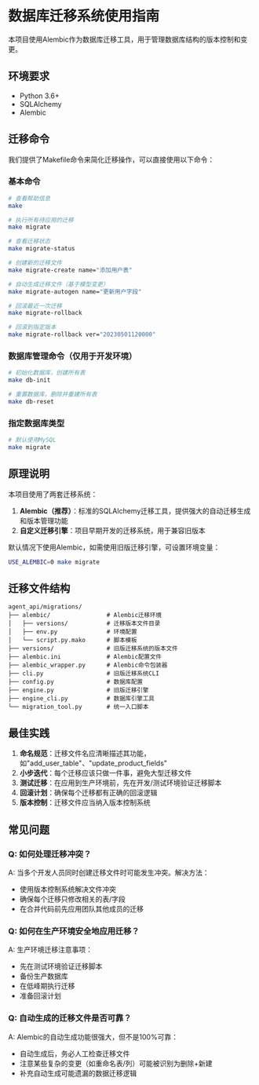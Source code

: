 # 数据库迁移系统使用指南

本项目使用Alembic作为数据库迁移工具，用于管理数据库结构的版本控制和变更。

## 环境要求

- Python 3.6+
- SQLAlchemy
- Alembic

## 迁移命令

我们提供了Makefile命令来简化迁移操作，可以直接使用以下命令：

### 基本命令

```bash
# 查看帮助信息
make

# 执行所有待应用的迁移
make migrate

# 查看迁移状态
make migrate-status

# 创建新的迁移文件
make migrate-create name="添加用户表"

# 自动生成迁移文件（基于模型变更）
make migrate-autogen name="更新用户字段"

# 回滚最近一次迁移
make migrate-rollback

# 回滚到指定版本
make migrate-rollback ver="20230501120000"
```

### 数据库管理命令（仅用于开发环境）

```bash
# 初始化数据库，创建所有表
make db-init

# 重置数据库，删除并重建所有表
make db-reset
```

### 指定数据库类型

```bash
# 默认使用MySQL
make migrate

```

## 原理说明

本项目使用了两套迁移系统：

1. **Alembic（推荐）**：标准的SQLAlchemy迁移工具，提供强大的自动迁移生成和版本管理功能
2. **自定义迁移引擎**：项目早期开发的迁移系统，用于兼容旧版本

默认情况下使用Alembic，如需使用旧版迁移引擎，可设置环境变量：

```bash
USE_ALEMBIC=0 make migrate
```

## 迁移文件结构

```
agent_api/migrations/
├── alembic/                # Alembic迁移环境
│   ├── versions/           # 迁移版本文件目录
│   ├── env.py              # 环境配置
│   └── script.py.mako      # 脚本模板
├── versions/               # 旧版迁移系统的版本文件
├── alembic.ini             # Alembic配置文件
├── alembic_wrapper.py      # Alembic命令包装器
├── cli.py                  # 旧版迁移系统CLI
├── config.py               # 数据库配置
├── engine.py               # 旧版迁移引擎
├── engine_cli.py           # 数据库引擎工具
└── migration_tool.py       # 统一入口脚本
```

## 最佳实践

1. **命名规范**：迁移文件名应清晰描述其功能，如"add_user_table"、"update_product_fields"
2. **小步迭代**：每个迁移应该只做一件事，避免大型迁移文件
3. **测试迁移**：在应用到生产环境前，先在开发/测试环境验证迁移脚本
4. **回滚计划**：确保每个迁移都有正确的回滚逻辑
5. **版本控制**：迁移文件应当纳入版本控制系统

## 常见问题

### Q: 如何处理迁移冲突？

A: 当多个开发人员同时创建迁移文件时可能发生冲突。解决方法：
   - 使用版本控制系统解决文件冲突
   - 确保每个迁移只修改相关的表/字段
   - 在合并代码前先应用团队其他成员的迁移

### Q: 如何在生产环境安全地应用迁移？

A: 生产环境迁移注意事项：
   - 先在测试环境验证迁移脚本
   - 备份生产数据库
   - 在低峰期执行迁移
   - 准备回滚计划

### Q: 自动生成的迁移文件是否可靠？

A: Alembic的自动生成功能很强大，但不是100%可靠：
   - 自动生成后，务必人工检查迁移文件
   - 注意某些复杂的变更（如重命名表/列）可能被识别为删除+新建
   - 补充自动生成可能遗漏的数据迁移逻辑 
